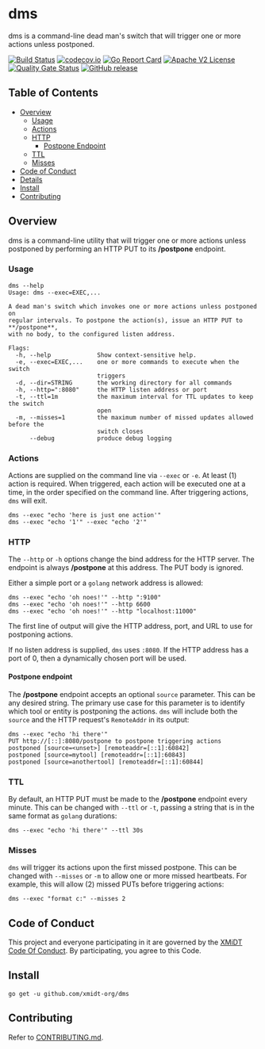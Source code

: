 # dms

dms is a command-line dead man's switch that will trigger one or more actions unless postponed.

[![Build Status](https://github.com/xmidt-org/dms/workflows/CI/badge.svg)](https://github.com/xmidt-org/dms/actions)
[![codecov.io](http://codecov.io/github/xmidt-org/dms/coverage.svg?branch=main)](http://codecov.io/github/xmidt-org/dms?branch=main)
[![Go Report Card](https://goreportcard.com/badge/github.com/xmidt-org/dms)](https://goreportcard.com/report/github.com/xmidt-org/dms)
[![Apache V2 License](http://img.shields.io/badge/license-Apache%20V2-blue.svg)](https://github.com/xmidt-org/dms/blob/main/LICENSE)
[![Quality Gate Status](https://sonarcloud.io/api/project_badges/measure?project=xmidt-org_PROJECT&metric=alert_status)](https://sonarcloud.io/dashboard?id=xmidt-org_PROJECT)
[![GitHub release](https://img.shields.io/github/release/xmidt-org/dms.svg)](CHANGELOG.md)

## Table of Contents

- [Overview](#overview)
  - [Usage](#usage)
  - [Actions](#actions)
  - [HTTP](#http)
    - [Postpone Endpoint](#postpone-endpoint)
  - [TTL](#ttl)
  - [Misses](#misses)
- [Code of Conduct](#code-of-conduct)
- [Details](#details)
- [Install](#install)
- [Contributing](#contributing)

## Overview

dms is a command-line utility that will trigger one or more actions unless postponed by performing an HTTP PUT to its **/postpone** endpoint.

### Usage
```
dms --help
Usage: dms --exec=EXEC,...

A dead man's switch which invokes one or more actions unless postponed on
regular intervals. To postpone the action(s), issue an HTTP PUT to **/postpone**,
with no body, to the configured listen address.

Flags:
  -h, --help             Show context-sensitive help.
  -e, --exec=EXEC,...    one or more commands to execute when the switch
                         triggers
  -d, --dir=STRING       the working directory for all commands
  -h, --http=":8080"     the HTTP listen address or port
  -t, --ttl=1m           the maximum interval for TTL updates to keep the switch
                         open
  -m, --misses=1         the maximum number of missed updates allowed before the
                         switch closes
      --debug            produce debug logging
```

### Actions
Actions are supplied on the command line via `--exec` or `-e`.  At least (1) action is required.  When triggered, each action will be executed one at a time, in the order specified on the command line.  After triggering actions, `dms` will exit.

```
dms --exec "echo 'here is just one action'"
dms --exec "echo '1'" --exec "echo '2'"
```

### HTTP
The `--http` or `-h` options change the bind address for the HTTP server.  The endpoint is always **/postpone** at this address.  The PUT body is ignored.

Either a simple port or a `golang` network address is allowed:

```
dms --exec "echo 'oh noes!'" --http ":9100"
dms --exec "echo 'oh noes!'" --http 6600
dms --exec "echo 'oh noes!'" --http "localhost:11000"
```

The first line of output will give the HTTP address, port, and URL to use for postponing actions.

If no listen address is supplied, `dms` uses `:8080`.  If the HTTP address has a port of 0, then a dynamically chosen port will be used.

#### Postpone endpoint
The **/postpone** endpoint accepts an optional `source` parameter.  This can be any desired string.  The primary use case for this parameter is to identify which tool or entity is postponing the actions.  `dms` will include both the `source` and the HTTP request's `RemoteAddr` in its output:

```
dms --exec "echo 'hi there'"
PUT http://[::]:8080/postpone to postpone triggering actions
postponed [source=<unset>] [remoteaddr=[::1]:60842]
postponed [source=mytool] [remoteaddr=[::1]:60843]
postponed [source=anothertool] [remoteaddr=[::1]:60844]
```

### TTL
By default, an HTTP PUT must be made to the **/postpone** endpoint every minute.  This can be changed with `--ttl` or `-t`, passing a string that is in the same format as `golang` durations:

```
dms --exec "echo 'hi there'" --ttl 30s
```

### Misses
`dms` will trigger its actions upon the first missed postpone.  This can be changed with `--misses` or `-m` to allow one or more missed heartbeats.  For example, this will allow (2) missed PUTs before triggering actions:

```
dms --exec "format c:" --misses 2
```

## Code of Conduct

This project and everyone participating in it are governed by the [XMiDT Code Of Conduct](https://xmidt.io/docs/community/code_of_conduct/). 
By participating, you agree to this Code.

## Install

```
go get -u github.com/xmidt-org/dms
```

## Contributing

Refer to [CONTRIBUTING.md](CONTRIBUTING.md).
